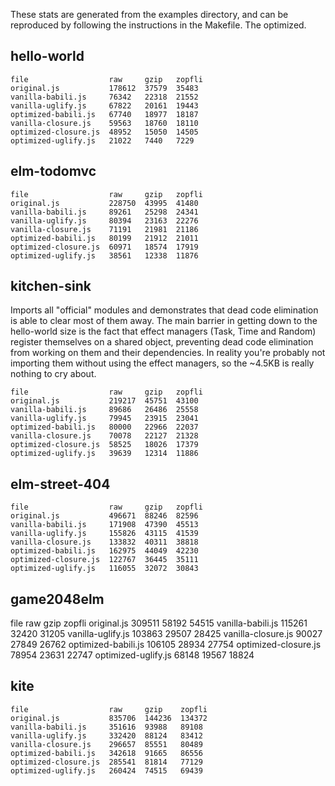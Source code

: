 These stats are generated from the examples directory, and can be reproduced by following the instructions in the Makefile. The optimized.


## hello-world

```
file                  raw     gzip   zopfli
original.js           178612  37579  35483
vanilla-babili.js     76342   22318  21552
vanilla-uglify.js     67822   20161  19443
optimized-babili.js   67740   18977  18187
vanilla-closure.js    59563   18760  18110
optimized-closure.js  48952   15050  14505
optimized-uglify.js   21022   7440   7229
```


## elm-todomvc

```
file                  raw     gzip   zopfli
original.js           228750  43995  41480
vanilla-babili.js     89261   25298  24341
vanilla-uglify.js     80394   23163  22276
vanilla-closure.js    71191   21981  21186
optimized-babili.js   80199   21912  21011
optimized-closure.js  60971   18574  17919
optimized-uglify.js   38561   12338  11876
```


## kitchen-sink

Imports all "official" modules and demonstrates that dead code elimination is able to clear most of them away. The main barrier in getting down to the hello-world size is the fact that effect managers (Task, Time and Random) register themselves on a shared object, preventing dead code elimination from working on them and their dependencies. In reality you're probably not importing them without using the effect managers, so the ~4.5KB is really nothing to cry about.

```
file                  raw     gzip   zopfli
original.js           219217  45751  43100
vanilla-babili.js     89686   26486  25558
vanilla-uglify.js     79945   23915  23041
optimized-babili.js   80000   22966  22037
vanilla-closure.js    70078   22127  21328
optimized-closure.js  58525   18026  17379
optimized-uglify.js   39639   12314  11886
```


## elm-street-404

```
file                  raw     gzip   zopfli
original.js           496671  88246  82596
vanilla-babili.js     171908  47390  45513
vanilla-uglify.js     155826  43115  41539
vanilla-closure.js    133832  40311  38818
optimized-babili.js   162975  44049  42230
optimized-closure.js  122767  36445  35111
optimized-uglify.js   116055  32072  30843
```


## game2048elm
file                  raw     gzip   zopfli
original.js           309511  58192  54515
vanilla-babili.js     115261  32420  31205
vanilla-uglify.js     103863  29507  28425
vanilla-closure.js    90027   27849  26762
optimized-babili.js   106105  28934  27754
optimized-closure.js  78954   23631  22747
optimized-uglify.js   68148   19567  18824


## kite
```
file                  raw     gzip    zopfli
original.js           835706  144236  134372
vanilla-babili.js     351616  93988   89108
vanilla-uglify.js     332420  88124   83412
vanilla-closure.js    296657  85551   80489
optimized-babili.js   342618  91665   86556
optimized-closure.js  285541  81814   77129
optimized-uglify.js   260424  74515   69439
```